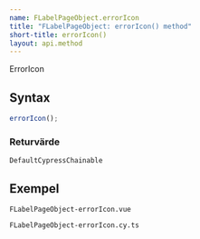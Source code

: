 ```yaml
---
name: FLabelPageObject.errorIcon
title: "FLabelPageObject: errorIcon() method"
short-title: errorIcon()
layout: api.method
---
```


ErrorIcon

## Syntax

```ts nocompile nolint
errorIcon();
```

### Returvärde

`DefaultCypressChainable`

## Exempel

```import static
FLabelPageObject-errorIcon.vue
```

```import
FLabelPageObject-errorIcon.cy.ts
```
